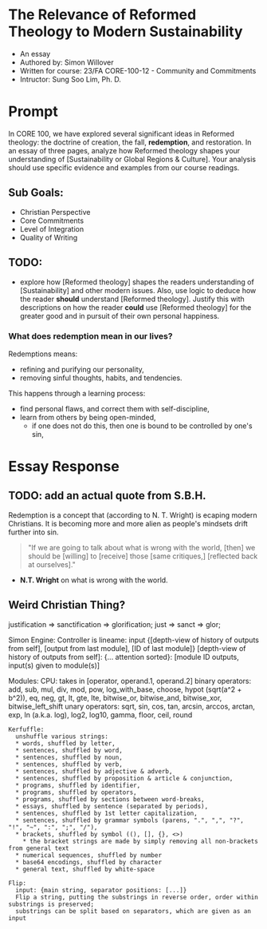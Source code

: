# The Relevance of Reformed Theology to Modern Sustainability
* An essay
* Authored by: Simon Willover
* Written for course: 23/FA CORE-100-12 - Community and Commitments
* Intructor: Sung Soo Lim, Ph. D.

# Prompt
In CORE 100, we have explored several significant ideas in Reformed theology: the doctrine of creation, the fall, **redemption**, and restoration. In an essay of three pages, analyze how Reformed theology shapes your understanding of [Sustainability or Global Regions & Culture]. Your analysis should use specific evidence and examples from our course readings.

## Sub Goals:
* Christian Perspective
* Core Commitments
* Level of Integration
* Quality of Writing

## TODO:
* explore how [Reformed theology] shapes the readers understanding of [Sustainability] and other modern issues. Also, use logic to deduce how the reader **should** understand [Reformed theology]. Justify this with descriptions on how the reader **could** use [Reformed theology] for the greater good and in pursuit of their own personal happiness.

### What does redemption mean in our lives?
Redemptions means:
  * refining and purifying our personality,
  * removing sinful thoughts, habits, and tendencies.

This happens through a learning process:
* find personal flaws, and correct them with self-discipline,
* learn from others by being open-minded,
  * if one does not do this, then one is bound to be controlled by one's sin,


# Essay Response
## TODO: add an actual quote from S.B.H.
Redemption is a concept that (according to N. T. Wright) is ecaping modern Christians. It is becoming more and more alien as people's mindsets drift further into sin.

> "If we are going to talk about what is wrong with the world, [then] we should be [willing] to [receive] those [same critiques,] [reflected back at ourselves]."
- **N.T. Wright** on what is wrong with the world.




## Weird Christian Thing?
justification => sanctification => glorification;
just => sanct => glor;


Simon Engine:
  Controller is lineame:
    input {[depth-view of history of outputs from self], [output from last module], [ID of last module]}
  [depth-view of history of outputs from self]:
    {... attention sorted}: [module ID outputs, input(s) given to module(s)]
  
  Modules:
    CPU:
      takes in [operator, operand.1, operand.2]
      binary operators:
        add, sub, mul, div, mod, pow, log_with_base, choose, hypot (sqrt(a^2 + b^2)),
        eq, neg, gt, lt, gte, lte,
        bitwise_or, bitwise_and, bitwise_xor,
        bitwise_left_shift
      unary operators:
        sqrt, sin, cos, tan, arcsin, arccos, arctan, exp, ln (a.k.a. log), log2, log10, gamma, floor, ceil, round
    
    Kerfuffle:
      unshuffle various strings:
      * words, shuffled by letter,
      * sentences, shuffled by word,
      * sentences, shuffled by noun,
      * sentences, shuffled by verb,
      * sentences, shuffled by adjective & adverb,
      * sentences, shuffled by proposition & article & conjunction,
      * programs, shuffled by identifier,
      * programs, shuffled by operators,
      * programs, shuffled by sections between word-breaks,
      * essays, shuffled by sentence (separated by periods),
      * sentences, shuffled by 1st letter capitalization,
      * sentences, shuffled by grammar symbols (parens, ".", ",", "?", "!", "~", ":", ";", "/"),
      * brackets, shuffled by symbol ((), [], {}, <>)
        * the bracket strings are made by simply removing all non-brackets from general text
      * numerical sequences, shuffled by number
      * base64 encodings, shuffled by character
      * general text, shuffled by white-space
    
    Flip:
      input: {main string, separator positions: [...]}
      Flip a string, putting the substrings in reverse order, order within substrings is preserved;
      substrings can be split based on separators, which are given as an input


